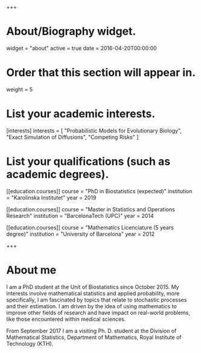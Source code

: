 +++
# About/Biography widget.
widget = "about"
active = true
date = 2016-04-20T00:00:00

# Order that this section will appear in.
weight = 5

# List your academic interests.
[interests]
  interests = [
    "Probabilistic Models for Evolutionary Biology",
    "Exact Simulation of Diffusions",
    "Competing Risks"
  ]

# List your qualifications (such as academic degrees).
[[education.courses]]
  course = "PhD in Biostatistics (expected)"
  institution = "Karolinska Institutet"
  year = 2019

[[education.courses]]
  course = "Master in Statistics and Operations Research"
  institution = "BarcelonaTech (UPC)"
  year = 2014

[[education.courses]]
  course = "Mathematics Licenciature (5 years degree)"
  institution = "University of Barcelona"
  year = 2012
 
+++

# About me

I am a PhD student at the Unit of Biostatistics since October 2015. My interests involve mathematical statistics and applied probability, more specifically, I am fascinated by topics that relate to stochastic processes and their estimation. I am driven by the idea of using mathematics to improve other fields of research and have impact on real-world problems, like those encountered within medical sciences.

From September 2017 I am a visiting Ph. D. student at the Division of Mathematical Statistics, Department of Mathematics, Royal Institute of Technology (KTH).

<!--- (I studied pure Mathematics at the University of Barcelona), where I graduated in June 2012. After that I enrolled in the Master in Statistics and Operations Research at BarcelonaTech, where I specialized in biostatistics and took courses in survival and longitudinal analysis, and design of clinical trials, among others. I conducted my Master thesis titled: "Compounded life expectancy with random censored data" at the Unit of Biostatistics, IMM, Karolinska Institutet, where I started working as a research assistant in February 2014. I was teaching assistant for various Ph. D. courses in biostatistics and collaborated with epidemiology groups at my department. I was also Visiting Program coordinator. 

From October 2015, I am a Ph. D. candidate at the Unit of Biostatistics. 

In September 2017 I joint the Division of Mathematical Statistics, Department of Mathematics, Royal Institute of Technology (KTH), where I am working as a visiting Ph. D. student.

# Research

My interests involve mathematical statistics and applied probability, more specifically, I am fascinated by topics that relate to stochastic processes and their estimation. I am driven by the idea of using mathematics to improve other fields of research and have impact on real-world problems, like those encountered within medical sciences.

I am currently working in a number of projects that range from the development of new informative summary measures to several aspects of probabilistic models for evolutionary biology.--->


